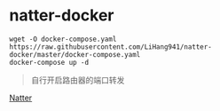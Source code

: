 # natter-docker

```shell
wget -O docker-compose.yaml https://raw.githubusercontent.com/LiHang941/natter-docker/master/docker-compose.yaml
docker-compose up -d
```

> 自行开启路由器的端口转发


[Natter](https://github.com/MikeWang000000/Natter)